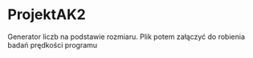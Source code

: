 # ProjektAK2
Generator liczb na podstawie rozmiaru. 
Plik potem załączyć do robienia badań prędkości programu
